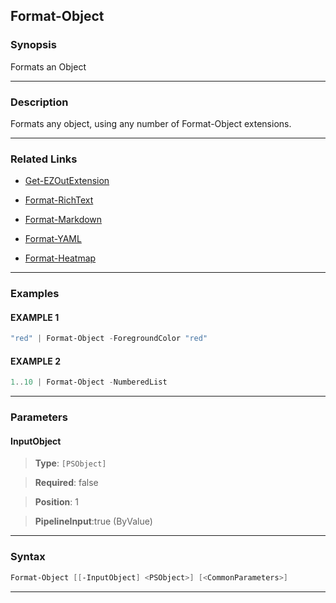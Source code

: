Format-Object
-------------
### Synopsis
Formats an Object

---
### Description

Formats any object, using any number of Format-Object extensions.

---
### Related Links
* [Get-EZOutExtension](Get-EZOutExtension.md)



* [Format-RichText](Format-RichText.md)



* [Format-Markdown](Format-Markdown.md)



* [Format-YAML](Format-YAML.md)



* [Format-Heatmap](Format-Heatmap.md)



---
### Examples
#### EXAMPLE 1
```PowerShell
"red" | Format-Object -ForegroundColor "red"
```

#### EXAMPLE 2
```PowerShell
1..10 | Format-Object -NumberedList
```

---
### Parameters
#### **InputObject**

> **Type**: ```[PSObject]```

> **Required**: false

> **Position**: 1

> **PipelineInput**:true (ByValue)



---
### Syntax
```PowerShell
Format-Object [[-InputObject] <PSObject>] [<CommonParameters>]
```
---
